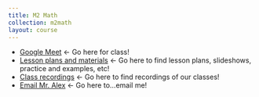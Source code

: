 ```yaml
---
title: M2 Math
collection: m2math
layout: course
---
```


- [Google Meet](https://bit.ly/m2meet) ← Go here for class!
- [Lesson plans and materials](https://bit.ly/m2plans) ← Go here to find lesson plans, slideshows, practice and examples, etc!
- [Class recordings](https://drive.google.com/drive/u/1/folders/1zmNX7Z_CE7ZeATtvurApcmmARtm1_pWZ) ← Go here to find recordings of our classes!
- <a href="mailto:ajohnson@tisa.az">Email Mr. Alex</a> ← Go here to…email me!